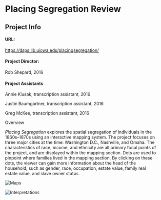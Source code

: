 # Placing Segregation Review

## Project Info
#### URL: 
https://dsps.lib.uiowa.edu/placingsegregation/

#### Project Director:
Rob Shepard, 2016

#### Project Assistants
Annie Klusak, transcription assistant, 2016

Justin Baumgartner, transcription assistant, 2016

Greg McKee, transcription assistant, 2016

Overview

_Placing Segregation_ explores the spatial segregation of individuals in the 1860s–1870s using an interactive mapping system. The project focuses on three major cities at the time: Washington D.C., Nashville, and Omaha. The characteristics of race, income, and ethnicity are all primary focal points of the project, and are displayed within the mapping section. Dots are used to pinpoint where families lived in the mapping section. By clicking on these dots, the viewer can gain more information about the head of the household, such as gender, race, occupation, estate value, family real estate value, and slave owner status.
















![Maps](https://dtasselli246.github.io/Dominic-Tasselli-CNU/images/maps1.png)

![Interpretations](https://dtasselli246.github.io/Dominic-Tasselli-CNU/images/interp2.png)

